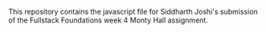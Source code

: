 This repository contains the javascript file for Siddharth Joshi's submission of the Fullstack Foundations week 4 Monty Hall assignment.
